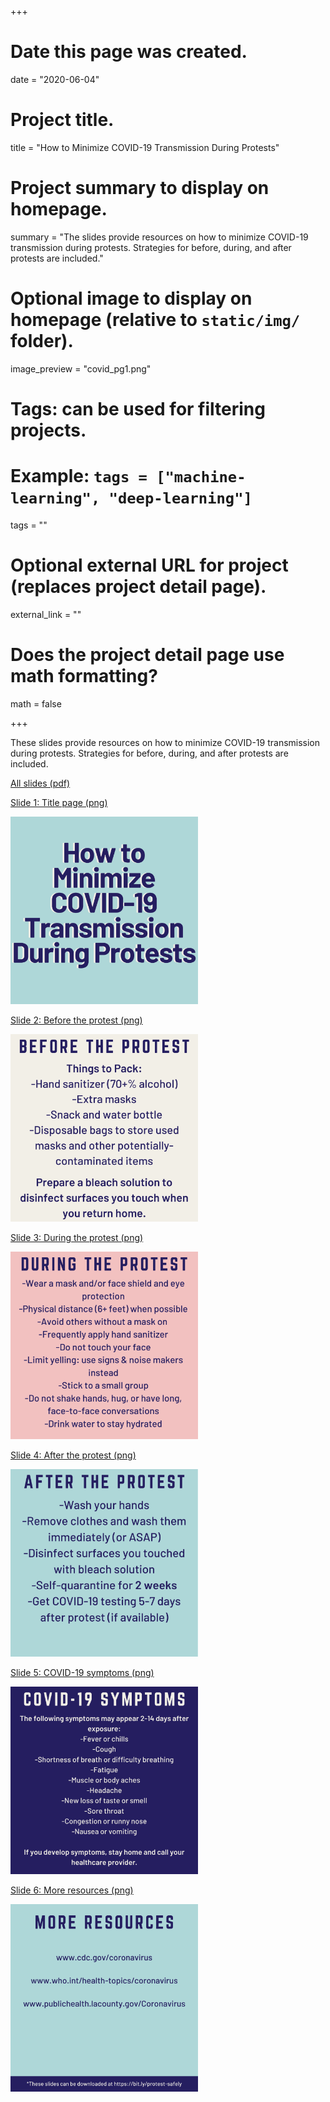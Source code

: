 +++
# Date this page was created.
date = "2020-06-04"

# Project title.
title = "How to Minimize COVID-19 Transmission During Protests"

# Project summary to display on homepage.
summary = "The slides provide resources on how to minimize COVID-19 transmission during protests. Strategies for before, during, and after protests are included."

# Optional image to display on homepage (relative to `static/img/` folder).
image_preview = "covid_pg1.png"

# Tags: can be used for filtering projects.
# Example: `tags = ["machine-learning", "deep-learning"]`
tags = ""

# Optional external URL for project (replaces project detail page).
external_link = ""

# Does the project detail page use math formatting?
math = false

+++

These slides provide resources on how to minimize COVID-19 transmission during protests. Strategies for before, during, and after protests are included.


[All slides (pdf)](https://www.dropbox.com/s/bnfga9mxp8lo73r/How%20to%20minimize%20covid.pdf?dl=0)




[Slide 1: Title page (png)](https://www.dropbox.com/s/pxem39574buvitm/1-Title.png?dl=0)

<img src="static/img/1-Title.png" width=300 />


[Slide 2: Before the protest (png)](https://www.dropbox.com/s/mi75k0lf1n3vrvv/2-Before%20protest.png?dl=0)

<img src="https://github.com/brookembell/academic-kickstart/blob/reverted/static/img/2-Before%20protest.png" width=300 />


[Slide 3: During the protest (png)](https://www.dropbox.com/s/kmhdzwwtzdhs7h4/3-During%20protest.png?dl=0)

<img src="https://github.com/brookembell/academic-kickstart/blob/reverted/static/img/3-During%20protest.png" width=300 />


[Slide 4: After the protest (png)](https://www.dropbox.com/s/ue1bfzz822dihvi/4-After%20protest.png?dl=0)

<img src="https://github.com/brookembell/academic-kickstart/blob/reverted/static/img/4-After%20protest.png" width=300 />


[Slide 5: COVID-19 symptoms (png)](https://www.dropbox.com/s/ue1bfzz822dihvi/4-After%20protest.png?dl=0)

<img src="https://github.com/brookembell/academic-kickstart/blob/reverted/static/img/5-COVID%20symptoms.png" width=300 />


[Slide 6: More resources (png)](https://www.dropbox.com/s/2xkav9eiv39zo14/6-More%20resources.png?dl=0)

<img src="https://github.com/brookembell/academic-kickstart/blob/reverted/static/img/6-More%20resources.png" width=300 />

